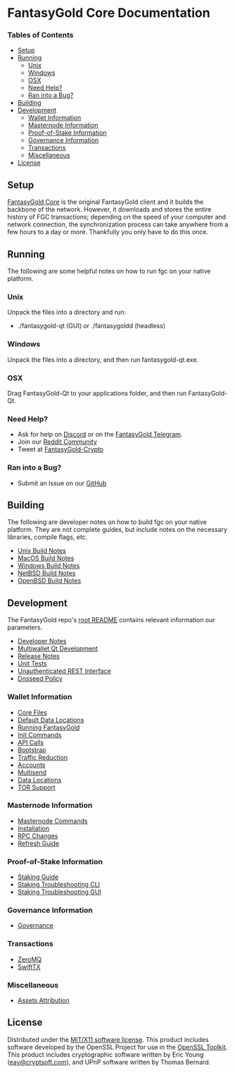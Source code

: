FantasyGold Core Documentation
=====================

### Tables of Contents

- [Setup](#setup)
- [Running](#running)
	- [Unix](#unix)
	- [Windows](#windows)
	- [OSX](#osx)
	- [Need Help?](#need-help)
	- [Ran into a Bug?](#ran-into-a-bug)
- [Building](#building)
- [Development](#development)
	- [Wallet Information](#wallet-information)
	- [Masternode Information](#masternode-information)
	- [Proof-of-Stake Information](#proof-of-stake-information)
	- [Governance Information](#governance-information)
	- [Transactions](#transactions)
	- [Miscellaneous](#miscellaneous)
- [License](#license)

Setup
---------------------
[FantasyGold Core](http://fantasygold.io.org/#downloads) is the original FantasyGold client and it builds the backbone of the network. However, it downloads and stores the entire history of FGC transactions; depending on the speed of your computer and network connection, the synchronization process can take anywhere from a few hours to a day or more. Thankfully you only have to do this once.

Running
---------------------
The following are some helpful notes on how to run fgc on your native platform.

### Unix

Unpack the files into a directory and run:

- ./fantasygold-qt (GUI) or ./fantasygoldd (headless)

### Windows

Unpack the files into a directory, and then run fantasygold-qt.exe.

### OSX

Drag FantasyGold-Qt to your applications folder, and then run FantasyGold-Qt.

### Need Help?

* Ask for help on [Discord](https://discord.me/fantasygoldcrypto) or on the [FantasyGold Telegram](https://t.me/fantasygoldcrypto).
* Join our [Reddit Community](https://www.reddit.com/r/FantasyGoldCoin/)
* Tweet at [FantasyGold-Crypto](https://twitter.com/FantasyGoldCoin)

### Ran into a Bug?

* Submit an Issue on our [GitHub](https://github.com/FantasyGold/FantasyGold-Core.git/issues)

Building
---------------------
The following are developer notes on how to build fgc on your native platform. They are not complete guides, but include notes on the necessary libraries, compile flags, etc.

- [Unix Build Notes](building/Linux-Build-Guide.md)
- [MacOS Build Notes](building/MacOS-Build-Guide.md)
- [Windows Build Notes](building/Windows-Build-Guide.md)
- [NetBSD Build Notes](building/NetBSD-build-guide.md)
- [OpenBSD Build Notes](building/OpenBSD-build-guide.md)

Development
---------------------
The FantasyGold repo's [root README](https://github.com/FantasyGold/FantasyGold-Core.git/blob/master/README.md) contains relevant information our parameters.

- [Developer Notes](miscellaneous/Developer-Notes.md)
- [Multiwallet Qt Development](fantasygold-core/multiwallet-qt.md)
- [Release Notes](release-notes/)
- [Unit Tests](miscellaneous/unit-tests.md)
- [Unauthenticated REST Interface](fantasygold-core/REST-interface.md)
- [Dnsseed Policy](miscellaneous/dnsseed-policy.md)

### Wallet Information

- [Core Files](fantasygold-core/FantasyGold-Core-Files.md)
- [Default Data Locations](fantasygold-core/Default-Data-Locations.md)
- [Running FantasyGold](fantasygold-core/Running-FantasyGold.md)
- [Init Commands](fantasygold-core/fantasygoldd-init.md)
- [API Calls](fantasygold-core/FantasyGold-API-Calls.md)
- [Bootstrap](fantasygold-core/Bootstrap.md)
- [Traffic Reduction](fantasygold-core/Reduce-Traffic-in-FantasyGold-Core.md)
- [Accounts](fantasygold-core/Accounts-Explained.md)
- [Multisend](fantasygold-core/Multisend-Setup-Guide.md)
- [Data Locations](fantasygold-core/Default-Data-Locations.md)
- [TOR Support](fantasygold-core/TOR-Support-In-FantasyGold.md)

### Masternode Information

- [Masternode Commands](masternode/Masternode-Commands.md)
- [Installation](masternode/Masternode-Installation.md)
- [RPC Changes](masternode/Masternode-RPC-Changes.md)
- [Refresh Guide](masternode/Refresh-Guide.md)

### Proof-of-Stake Information

- [Staking Guide](proof-of-stake/Staking-Guide.md)
- [Staking Troubleshooting CLI](proof-of-stake/Staking-Troubleshooting-CLI.md)
- [Staking Troubleshooting GUI](proof-of-stake/Staking-Troubleshooting-GUI.md)

### Governance Information

- [Governance](miscellaneous/Governance.md)

### Transactions

- [ZeroMQ](transactions/Broadcasting-with-ZeroMQ.md)
- [SwiftTX](transactions/SwiftTX-Technical-Information.md)

### Miscellaneous

- [Assets Attribution](miscellaneous/assets-attribution.md)

License
---------------------
Distributed under the [MIT/X11 software license](http://www.opensource.org/licenses/mit-license.php).
This product includes software developed by the OpenSSL Project for use in the [OpenSSL Toolkit](https://www.openssl.org/). This product includes
cryptographic software written by Eric Young ([eay@cryptsoft.com](mailto:eay@cryptsoft.com)), and UPnP software written by Thomas Bernard.
